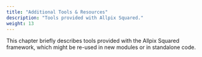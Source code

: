```yaml
---
title: "Additional Tools & Resources"
description: "Tools provided with Allpix Squared."
weight: 13
---
```


This chapter briefly describes tools provided with the Allpix Squared
framework, which might be re-used in new modules or in standalone code.
